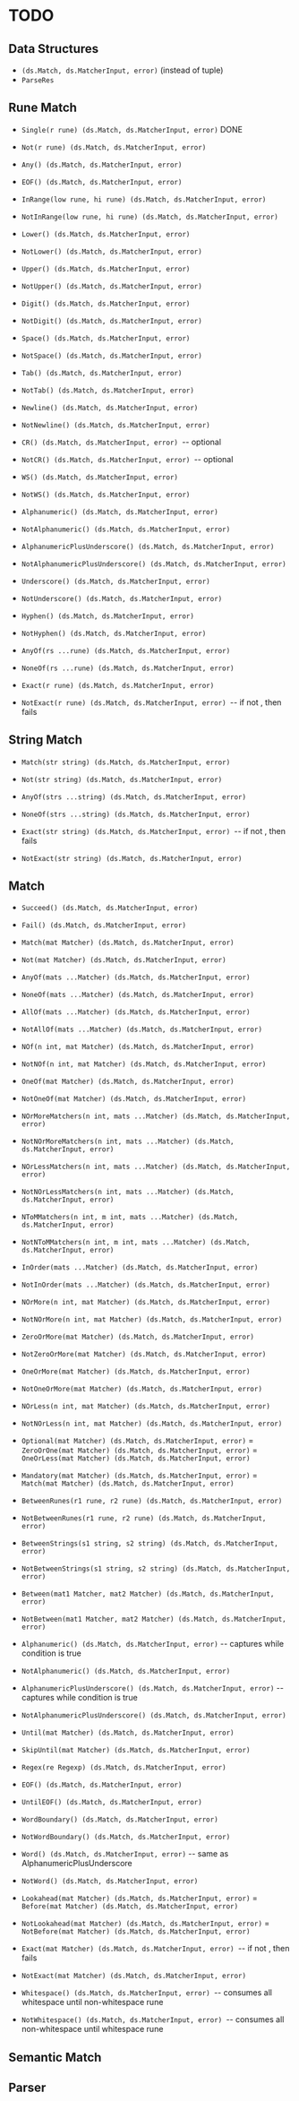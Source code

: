 # TODO

## Data Structures

- `(ds.Match, ds.MatcherInput, error)` (instead of tuple)
- `ParseRes`

## Rune Match
- `Single(r rune) (ds.Match, ds.MatcherInput, error)` DONE
- `Not(r rune) (ds.Match, ds.MatcherInput, error)`

- `Any() (ds.Match, ds.MatcherInput, error)`
- `EOF() (ds.Match, ds.MatcherInput, error)`

- `InRange(low rune, hi rune) (ds.Match, ds.MatcherInput, error)`
- `NotInRange(low rune, hi rune) (ds.Match, ds.MatcherInput, error)`

- `Lower() (ds.Match, ds.MatcherInput, error)`
- `NotLower() (ds.Match, ds.MatcherInput, error)`

- `Upper() (ds.Match, ds.MatcherInput, error)`
- `NotUpper() (ds.Match, ds.MatcherInput, error)`

- `Digit() (ds.Match, ds.MatcherInput, error)`
- `NotDigit() (ds.Match, ds.MatcherInput, error)`

- `Space() (ds.Match, ds.MatcherInput, error)`
- `NotSpace() (ds.Match, ds.MatcherInput, error)`

- `Tab() (ds.Match, ds.MatcherInput, error)`
- `NotTab() (ds.Match, ds.MatcherInput, error)`

- `Newline() (ds.Match, ds.MatcherInput, error)`
- `NotNewline() (ds.Match, ds.MatcherInput, error)`

- `CR() (ds.Match, ds.MatcherInput, error) `-- optional
- `NotCR() (ds.Match, ds.MatcherInput, error) `-- optional

- `WS() (ds.Match, ds.MatcherInput, error)`
- `NotWS() (ds.Match, ds.MatcherInput, error)`

- `Alphanumeric() (ds.Match, ds.MatcherInput, error)`
- `NotAlphanumeric() (ds.Match, ds.MatcherInput, error)`

- `AlphanumericPlusUnderscore() (ds.Match, ds.MatcherInput, error)`
- `NotAlphanumericPlusUnderscore() (ds.Match, ds.MatcherInput, error)`

- `Underscore() (ds.Match, ds.MatcherInput, error)`
- `NotUnderscore() (ds.Match, ds.MatcherInput, error)`

- `Hyphen() (ds.Match, ds.MatcherInput, error)`
- `NotHyphen() (ds.Match, ds.MatcherInput, error)`

- `AnyOf(rs ...rune) (ds.Match, ds.MatcherInput, error)`
- `NoneOf(rs ...rune) (ds.Match, ds.MatcherInput, error)`

- `Exact(r rune) (ds.Match, ds.MatcherInput, error)`
- `NotExact(r rune) (ds.Match, ds.MatcherInput, error) `-- if not <r> <EOF>, then fails

## String Match
- `Match(str string) (ds.Match, ds.MatcherInput, error)`
- `Not(str string) (ds.Match, ds.MatcherInput, error)`

- `AnyOf(strs ...string) (ds.Match, ds.MatcherInput, error)`
- `NoneOf(strs ...string) (ds.Match, ds.MatcherInput, error)`

- `Exact(str string) (ds.Match, ds.MatcherInput, error) `-- if not <str> <EOF>, then fails
- `NotExact(str string) (ds.Match, ds.MatcherInput, error)`

## Match
- `Succeed() (ds.Match, ds.MatcherInput, error)`
- `Fail() (ds.Match, ds.MatcherInput, error)`

- `Match(mat Matcher) (ds.Match, ds.MatcherInput, error)`
- `Not(mat Matcher) (ds.Match, ds.MatcherInput, error)`

- `AnyOf(mats ...Matcher) (ds.Match, ds.MatcherInput, error)`
- `NoneOf(mats ...Matcher) (ds.Match, ds.MatcherInput, error)`

- `AllOf(mats ...Matcher) (ds.Match, ds.MatcherInput, error)`
- `NotAllOf(mats ...Matcher) (ds.Match, ds.MatcherInput, error)`

- `NOf(n int, mat Matcher) (ds.Match, ds.MatcherInput, error)`
- `NotNOf(n int, mat Matcher) (ds.Match, ds.MatcherInput, error)`

- `OneOf(mat Matcher) (ds.Match, ds.MatcherInput, error)`
- `NotOneOf(mat Matcher) (ds.Match, ds.MatcherInput, error)`

- `NOrMoreMatchers(n int, mats ...Matcher) (ds.Match, ds.MatcherInput, error)`
- `NotNOrMoreMatchers(n int, mats ...Matcher) (ds.Match, ds.MatcherInput, error)`

- `NOrLessMatchers(n int, mats ...Matcher) (ds.Match, ds.MatcherInput, error)`
- `NotNOrLessMatchers(n int, mats ...Matcher) (ds.Match, ds.MatcherInput, error)`

- `NToMMatchers(n int, m int, mats ...Matcher) (ds.Match, ds.MatcherInput, error)`
- `NotNToMMatchers(n int, m int, mats ...Matcher) (ds.Match, ds.MatcherInput, error)`

- `InOrder(mats ...Matcher) (ds.Match, ds.MatcherInput, error)`
- `NotInOrder(mats ...Matcher) (ds.Match, ds.MatcherInput, error)`

- `NOrMore(n int, mat Matcher) (ds.Match, ds.MatcherInput, error)`
- `NotNOrMore(n int, mat Matcher) (ds.Match, ds.MatcherInput, error)`

- `ZeroOrMore(mat Matcher) (ds.Match, ds.MatcherInput, error)`
- `NotZeroOrMore(mat Matcher) (ds.Match, ds.MatcherInput, error)`

- `OneOrMore(mat Matcher) (ds.Match, ds.MatcherInput, error)`
- `NotOneOrMore(mat Matcher) (ds.Match, ds.MatcherInput, error)`

- `NOrLess(n int, mat Matcher) (ds.Match, ds.MatcherInput, error)`
- `NotNOrLess(n int, mat Matcher) (ds.Match, ds.MatcherInput, error)`

- `Optional(mat Matcher) (ds.Match, ds.MatcherInput, error)` = `ZeroOrOne(mat Matcher) (ds.Match, ds.MatcherInput, error)` = `OneOrLess(mat Matcher) (ds.Match, ds.MatcherInput, error)`
- `Mandatory(mat Matcher) (ds.Match, ds.MatcherInput, error)` = `Match(mat Matcher) (ds.Match, ds.MatcherInput, error)`

- `BetweenRunes(r1 rune, r2 rune) (ds.Match, ds.MatcherInput, error)`
- `NotBetweenRunes(r1 rune, r2 rune) (ds.Match, ds.MatcherInput, error)`

- `BetweenStrings(s1 string, s2 string) (ds.Match, ds.MatcherInput, error)`
- `NotBetweenStrings(s1 string, s2 string) (ds.Match, ds.MatcherInput, error)`

- `Between(mat1 Matcher, mat2 Matcher) (ds.Match, ds.MatcherInput, error)`
- `NotBetween(mat1 Matcher, mat2 Matcher) (ds.Match, ds.MatcherInput, error)`

- `Alphanumeric() (ds.Match, ds.MatcherInput, error)` -- captures while condition is true
- `NotAlphanumeric() (ds.Match, ds.MatcherInput, error)`

- `AlphanumericPlusUnderscore() (ds.Match, ds.MatcherInput, error)` -- captures while condition is true
- `NotAlphanumericPlusUnderscore() (ds.Match, ds.MatcherInput, error)`

- `Until(mat Matcher) (ds.Match, ds.MatcherInput, error)`
- `SkipUntil(mat Matcher) (ds.Match, ds.MatcherInput, error)`

- `Regex(re Regexp) (ds.Match, ds.MatcherInput, error)`

- `EOF() (ds.Match, ds.MatcherInput, error)`
- `UntilEOF() (ds.Match, ds.MatcherInput, error)`

- `WordBoundary() (ds.Match, ds.MatcherInput, error)`
- `NotWordBoundary() (ds.Match, ds.MatcherInput, error)`

- `Word() (ds.Match, ds.MatcherInput, error)` -- same as AlphanumericPlusUnderscore
- `NotWord() (ds.Match, ds.MatcherInput, error)`

- `Lookahead(mat Matcher) (ds.Match, ds.MatcherInput, error)` = `Before(mat Matcher) (ds.Match, ds.MatcherInput, error)`
- `NotLookahead(mat Matcher) (ds.Match, ds.MatcherInput, error)` = `NotBefore(mat Matcher) (ds.Match, ds.MatcherInput, error)`

- `Exact(mat Matcher) (ds.Match, ds.MatcherInput, error) `-- if not <mat> <EOF>, then fails
- `NotExact(mat Matcher) (ds.Match, ds.MatcherInput, error)`

- `Whitespace() (ds.Match, ds.MatcherInput, error) `-- consumes all whitespace until non-whitespace rune
- `NotWhitespace() (ds.Match, ds.MatcherInput, error) `-- consumes all non-whitespace until whitespace rune

## Semantic Match

## Parser


